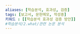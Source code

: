 ```yaml
---
aliases: [학습분석, 효과성, 검증]
tags: [보고서, 문헌메모, 작성중]
키워드 : [[학습분석 효과성 검증 방안]]
#학습분석/2.what/관련 논문 분석
---
```

